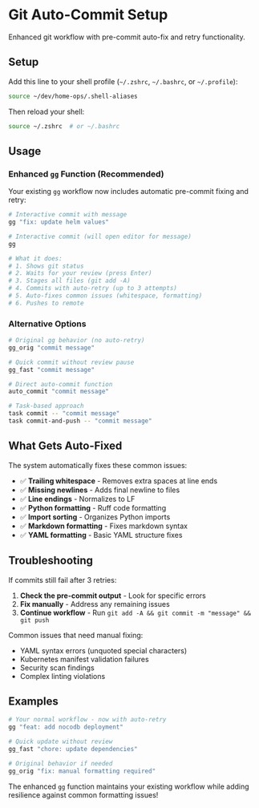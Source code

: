 # Git Auto-Commit Setup

Enhanced git workflow with pre-commit auto-fix and retry functionality.

## Setup

Add this line to your shell profile (`~/.zshrc`, `~/.bashrc`, or `~/.profile`):

```bash
source ~/dev/home-ops/.shell-aliases
```

Then reload your shell:

```bash
source ~/.zshrc  # or ~/.bashrc
```

## Usage

### Enhanced `gg` Function (Recommended)

Your existing `gg` workflow now includes automatic pre-commit fixing and retry:

```bash
# Interactive commit with message
gg "fix: update helm values"

# Interactive commit (will open editor for message)
gg

# What it does:
# 1. Shows git status
# 2. Waits for your review (press Enter)
# 3. Stages all files (git add -A)
# 4. Commits with auto-retry (up to 3 attempts)
# 5. Auto-fixes common issues (whitespace, formatting)
# 6. Pushes to remote
```

### Alternative Options

```bash
# Original gg behavior (no auto-retry)
gg_orig "commit message"

# Quick commit without review pause
gg_fast "commit message"

# Direct auto-commit function
auto_commit "commit message"

# Task-based approach
task commit -- "commit message"
task commit-and-push -- "commit message"
```

## What Gets Auto-Fixed

The system automatically fixes these common issues:

- ✅ **Trailing whitespace** - Removes extra spaces at line ends
- ✅ **Missing newlines** - Adds final newline to files  
- ✅ **Line endings** - Normalizes to LF
- ✅ **Python formatting** - Ruff code formatting
- ✅ **Import sorting** - Organizes Python imports
- ✅ **Markdown formatting** - Fixes markdown syntax
- ✅ **YAML formatting** - Basic YAML structure fixes

## Troubleshooting

If commits still fail after 3 retries:

1. **Check the pre-commit output** - Look for specific errors
2. **Fix manually** - Address any remaining issues
3. **Continue workflow** - Run `git add -A && git commit -m "message" && git push`

Common issues that need manual fixing:

- YAML syntax errors (unquoted special characters)
- Kubernetes manifest validation failures  
- Security scan findings
- Complex linting violations

## Examples

```bash
# Your normal workflow - now with auto-retry
gg "feat: add nocodb deployment"

# Quick update without review
gg_fast "chore: update dependencies"  

# Original behavior if needed
gg_orig "fix: manual formatting required"
```

The enhanced `gg` function maintains your existing workflow while adding resilience against common formatting issues!

